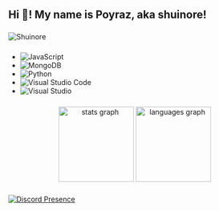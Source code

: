 <h2 align="left">Hi 👋! My name is Poyraz, aka shuinore!</h2>

###

<img src="https://komarev.com/ghpvc/?username=Shuinore&label=Ziyaretçi%20Sayısı&color=723F98" alt="Shuinore"/>

###


- ![JavaScript](https://img.shields.io/badge/javascript-%23323330.svg?style=for-the-badge&logo=javascript&logoColor=%23F7DF1E)
- ![MongoDB](https://img.shields.io/badge/MongoDB-%234ea94b.svg?style=for-the-badge&logo=mongodb&logoColor=white)
- ![Python](https://img.shields.io/badge/python-3670A0?style=for-the-badge&logo=python&logoColor=ffdd54)
- ![Visual Studio Code](https://img.shields.io/badge/Visual%20Studio%20Code-0078d7.svg?style=for-the-badge&logo=visual-studio-code&logoColor=white)
- ![Visual Studio](https://img.shields.io/badge/Visual%20Studio-5C2D91.svg?style=for-the-badge&logo=visual-studio&logoColor=white)

###

<div align="center">
  <img src="https://github-readme-stats.vercel.app/api?username=Shuinore&hide_title=false&hide_rank=false&show_icons=true&include_all_commits=true&count_private=true&disable_animations=false&theme=dracula&locale=en&hide_border=false" height="150" alt="stats graph"  />
  <img src="https://github-readme-stats.vercel.app/api/top-langs?username=Shuinore&locale=en&hide_title=false&layout=compact&card_width=320&langs_count=5&theme=dracula&hide_border=false" height="150" alt="languages graph"  />
</div>

###

[![Discord Presence](https://lanyard.cnrad.dev/api/453576139240112138)](https://discord.com/users/453576139240112138)
